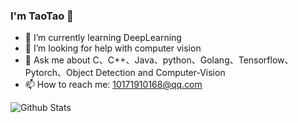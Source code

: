 ### I'm TaoTao 👋
- 🌱 I’m currently learning DeepLearning
- 🤔 I’m looking for help with computer vision
- 💬 Ask me about C、C++、Java、python、Golang、Tensorflow、Pytorch、Object Detection and Computer-Vision
- 📫 How to reach me: 10171910168@qq.com

![Github Stats](https://github-readme-stats.vercel.app/api?username=huzixuan1&show_icons=true&theme=light)


